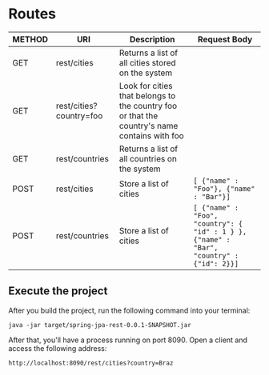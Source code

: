 # Routes

| METHOD    | URI           | Description | Request Body |
| --------- | ------------- | ------------- | ------------- |
| GET       | rest/cities   | Returns a list of all cities stored on the system  |
| GET       | rest/cities?country=foo  | Look for cities that belongs to the country foo or that the country's name contains with foo  |
| GET       | rest/countries  | Returns a list of all countries on the system  |
| POST      | rest/cities   | Store a list of cities |  `[ {"name" : "Foo"}, {"name" : "Bar"}]` |
| POST      | rest/countries   | Store a list of cities |  `[ {"name" : "Foo", "country": { "id" : 1 } }, {"name" : "Bar", "country" : {"id": 2}}]` |

## Execute the project

After you build the project, run the following command into your terminal:

`java -jar target/spring-jpa-rest-0.0.1-SNAPSHOT.jar`

After that, you'll have a process running on port 8090. Open a client and access the following address:

`http://localhost:8090/rest/cities?country=Braz`
